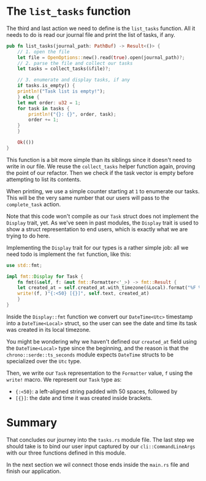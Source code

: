 # The `list_tasks` function

The third and last action we need to define is the `list_tasks` function. All it needs to do is read
our journal file and print the list of tasks, if any.

```rust
pub fn list_tasks(journal_path: PathBuf) -> Result<()> {
    // 1. open the file
    let file = OpenOptions::new().read(true).open(journal_path)?;
    // 2. parse the file and collect our tasks
    let tasks = collect_tasks(&file)?;

    // 3. enumerate and display tasks, if any
    if tasks.is_empty() {
	println!("Task list is empty!");
    } else {
	let mut order: u32 = 1;
	for task in tasks {
	    println!("{}: {}", order, task);
	    order += 1;
	}
    }

    Ok(())
}
```

This function is a bit more simple than its siblings since it doesn't need to write in our file. We
reuse the `collect_tasks` helper function again, proving the point of our refactor. Then we check if
the task vector is empty before attempting to list its contents.

When printing, we use a simple counter starting at `1` to enumerate our tasks. This will be the very
same number that our users will pass to the `complete_task` action.

Note that this code won't compile as our `Task` struct does not implement the `Display` trait, yet.
As we've seen in past modules, the `Display` trait is used to show a struct representation to end
users, which is exactly what we are trying to do here.

Implementing the `Display` trait for our types is a rather simple job: all we need todo is implement
the `fmt` function, like this:

```rust
use std::fmt;

impl fmt::Display for Task {
    fn fmt(&self, f: &mut fmt::Formatter<'_>) -> fmt::Result {
	let created_at = self.created_at.with_timezone(&Local).format("%F %H:%M");
	write!(f, )"{:<50} [{}]", self.text, created_at)
    }
}
```

Inside the `Display::fmt` function we convert our `DateTime<Utc>` timestamp into a `DateTime<Local>`
struct, so the user can see the date and time its task was created in its local timezone.

You might be wondering why we haven't defined our `created_at` field using the `DateTime<Local>`
type since the beginning, and the reason is that the `chrono::serde::ts_seconds` module expects
`DateTime` structs to be specialized over the `Utc` type.

Then, we write our `Task` representation to the `Formatter` value, `f` using the `write!` macro. We
represent our `Task` type as:

- `{:<50}`: a left-aligned string padded with 50 spaces, followed by
- `[{}]`: the date and time it was created inside brackets.

# Summary

That concludes our journey into the `tasks.rs` module file. The last step we should take is to bind
our user input captured by our `cli::CommandLineArgs` with our three functions defined in this
module.

In the next section we wil connect those ends inside the `main.rs` file and finish our application.

